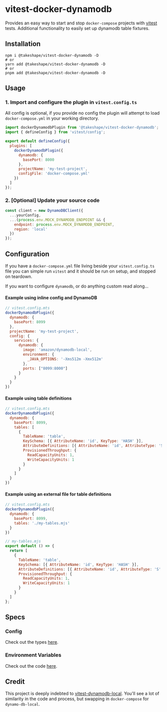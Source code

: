 # vitest-docker-dynamodb

Provides an easy way to start and stop `docker-compose` projects with [vitest](https://vitest.dev)
tests. Additional functionality to easily set up dynamodb table fixtures.

## Installation

```
npm i @takeshape/vitest-docker-dynamodb -D
# or
yarn add @takeshape/vitest-docker-dynamodb -D
# or
pnpm add @takeshape/vitest-docker-dynamodb -D
```

## Usage

### 1. Import and configure the plugin in `vitest.config.ts`

All config is optional, if you provide no config the plugin will attempt to load
`docker-compose.yml` in your working directory.

```js
import dockerDynamodbPlugin from '@takeshape/vitest-docker-dynamodb';
import { defineConfig } from 'vitest/config';

export default defineConfig({
  plugins: [
    dockerDynamodbPlugin({
      dynamodb: {
        basePort: 8000
      },
      projectName: 'my-test-project',
      configFile: 'docker-compose.yml'
    })
  ]
});
```

### 2. [Optional] Update your source code

```javascript
const client = new DynamoDBClient({
  ...yourConfig,
  ...(process.env.MOCK_DYNAMODB_ENDPOINT && {
    endpoint: process.env.MOCK_DYNAMODB_ENDPOINT,
    region: 'local'
  })
});
```

## Configuration

If you have a `docker-compose.yml` file living beside your `vitest.config.ts` file
you can simple run `vitest` and it should be run on setup, and stopped on teardown.

If you want to configure `dynamodb`, or do anything custom read along...

#### Example using inline config and DynamoDB

```js
// vitest.config.mts
dockerDynamodbPlugin({
  dynamodb: {
    basePort: 8099
  },
  projectName: 'my-test-project',
  config: {
    services: {
      dynamodb: {
        image: 'amazon/dynamodb-local',
        environment: {
          _JAVA_OPTIONS: '-Xms512m -Xmx512m'
        },
        ports: ["8099:8000"]
      }
    }
  }
})
```

#### Example using table definitions

```js
// vitest.config.mts
dockerDynamodbPlugin({
  dynamodb: {
    basePort: 8099,
    tables: [
      {
        TableName: 'table',
        KeySchema: [{ AttributeName: 'id', KeyType: 'HASH' }],
        AttributeDefinitions: [{ AttributeName: 'id', AttributeType: 'S' }],
        ProvisionedThroughput: {
          ReadCapacityUnits: 1,
          WriteCapacityUnits: 1
        }
      }
    ]
  }
})
```

#### Example using an external file for table definitions

```js
// vitest.config.mts
dockerDynamodbPlugin({
  dynamodb: {
    basePort: 8099,
    tables: './my-tables.mjs'
  }
})

// my-tables.mjs
export default () => {
  return [
    {
      TableName: 'table',
      KeySchema: [{ AttributeName: 'id', KeyType: 'HASH' }],
      AttributeDefinitions: [{ AttributeName: 'id', AttributeType: 'S' }],
      ProvisionedThroughput: {
        ReadCapacityUnits: 1,
        WriteCapacityUnits: 1
      }
    }
  ]
};
```

## Specs

### Config

Check out the types [here](./src/types.ts).

### Environment Variables

Check out the code [here](./src/set-environment-variables.ts).

## Credit

This project is deeply indebted to [vitest-dynamodb-local](https://github.com/dgadelha/vitest-dynamodb-local/tree/main/packages/vitest-dynamodb-local#readme). You'll see a lot of similarity in the code and
process, but swapping in `docker-compose` for `dynamo-db-local`.
